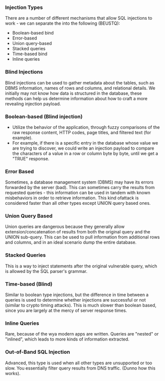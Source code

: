 ### Injection Types

There are a number of different mechanisms that allow SQL injections to work - we can separate the into the following (BEUSTQ):  

- Boolean-based bind
- Error-based
- Union query-based
- Stacked queries
- Time-based bind
- Inline queries 

### Blind Injections

Blind injections can be used to gather metadata about the tables, such as DBMS information, names of rows and columns, and relational details. We initially may not know how data is structured in the database, these methods can help us determine information about how to craft a more revealing injection payload.
### Boolean-based (Blind injection)
- Utilize the behavior of the application, through fuzzy comparisons of the raw response content, HTTP codes, page titles, and filtered text (for example). 
- For example, if there is a specific entry in the database whose value we are trying to discover, we could write an injection payload to compare the characters of a value in a row or column byte by byte, until we get a "TRUE" response.

### Error Based
Sometimes, a database management system (DBMS) may have its errors forwarded by the server (bad). This can sometimes carry the results from requested queries - this information can be used in tandem with known misbehaviors in order to retrieve information. This kind ofattack is considered faster than all other types except UNION query based ones.

### Union Query Based
Union queries are dangerous because they generally allow extension/concatenation of results from both the original query and the UNION sub-query. This can be used to pull information from additional rows and columns, and in an ideal scenario dump the entire database.

### Stacked Queries
This is a way to inject statements after the original vulnerable query, which is allowed by the SQL parser's grammar.

### Time-based (Blind)
Similar to boolean type injections, but the difference in time between a queries is used to determine whether injections are successful or not (similar to crypto timing attacks). This is much slower than boolean based, since you are largely at the mercy of server response times.

### Inline Queries
Rare, because of the wya modern apps are written. Queries are "nested" or "inlined", which leads to more kinds of information extracted.

### Out-of-Band SQL Injection
Advanced, this type is used when all other types are unsupported or too slow. You essentially filter query results from DNS traffic. (Dunno how this works).